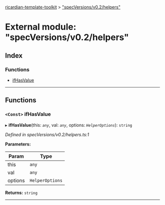[ricardian-template-toolkit](../README.md) > ["specVersions/v0.2/helpers"](../modules/_specversions_v0_2_helpers_.md)

# External module: "specVersions/v0.2/helpers"

## Index

### Functions

* [ifHasValue](_specversions_v0_2_helpers_.md#ifhasvalue)

---

## Functions

<a id="ifhasvalue"></a>

### `<Const>` ifHasValue

▸ **ifHasValue**(this: *`any`*, val: *`any`*, options: *`HelperOptions`*): `string`

*Defined in specVersions/v0.2/helpers.ts:1*

**Parameters:**

| Param | Type |
| ------ | ------ |
| this | `any` |
| val | `any` |
| options | `HelperOptions` |

**Returns:** `string`

___


